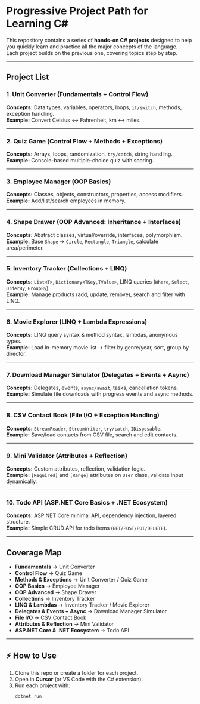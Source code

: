# Progressive Project Path for Learning C#

This repository contains a series of **hands-on C# projects** designed to help you quickly learn and practice all the major concepts of the language.  
Each project builds on the previous one, covering topics step by step.

---

## Project List

### 1. Unit Converter (Fundamentals + Control Flow)
**Concepts:** Data types, variables, operators, loops, `if/switch`, methods, exception handling.  
**Example:** Convert Celsius ↔ Fahrenheit, km ↔ miles.  

---

### 2. Quiz Game (Control Flow + Methods + Exceptions)
**Concepts:** Arrays, loops, randomization, `try/catch`, string handling.  
**Example:** Console-based multiple-choice quiz with scoring.  

---

### 3. Employee Manager (OOP Basics)
**Concepts:** Classes, objects, constructors, properties, access modifiers.  
**Example:** Add/list/search employees in memory.  

---

### 4. Shape Drawer (OOP Advanced: Inheritance + Interfaces)
**Concepts:** Abstract classes, virtual/override, interfaces, polymorphism.  
**Example:** Base `Shape` → `Circle`, `Rectangle`, `Triangle`, calculate area/perimeter.  

---

### 5. Inventory Tracker (Collections + LINQ)
**Concepts:** `List<T>`, `Dictionary<TKey,TValue>`, LINQ queries (`Where`, `Select`, `OrderBy`, `GroupBy`).  
**Example:** Manage products (add, update, remove), search and filter with LINQ.  

---

### 6. Movie Explorer (LINQ + Lambda Expressions)
**Concepts:** LINQ query syntax & method syntax, lambdas, anonymous types.  
**Example:** Load in-memory movie list → filter by genre/year, sort, group by director.  

---

### 7. Download Manager Simulator (Delegates + Events + Async)
**Concepts:** Delegates, events, `async/await`, tasks, cancellation tokens.  
**Example:** Simulate file downloads with progress events and async methods.  

---

### 8. CSV Contact Book (File I/O + Exception Handling)
**Concepts:** `StreamReader`, `StreamWriter`, `try/catch`, `IDisposable`.  
**Example:** Save/load contacts from CSV file, search and edit contacts.  

---

### 9. Mini Validator (Attributes + Reflection)
**Concepts:** Custom attributes, reflection, validation logic.  
**Example:** `[Required]` and `[Range]` attributes on `User` class, validate input dynamically.  

---

### 10. Todo API (ASP.NET Core Basics + .NET Ecosystem)
**Concepts:** ASP.NET Core minimal API, dependency injection, layered structure.  
**Example:** Simple CRUD API for todo items (`GET/POST/PUT/DELETE`).  

---

## Coverage Map

- **Fundamentals** → Unit Converter  
- **Control Flow** → Quiz Game  
- **Methods & Exceptions** → Unit Converter / Quiz Game  
- **OOP Basics** → Employee Manager  
- **OOP Advanced** → Shape Drawer  
- **Collections** → Inventory Tracker  
- **LINQ & Lambdas** → Inventory Tracker / Movie Explorer  
- **Delegates & Events + Async** → Download Manager Simulator  
- **File I/O** → CSV Contact Book  
- **Attributes & Reflection** → Mini Validator  
- **ASP.NET Core & .NET Ecosystem** → Todo API  

---

## ⚡ How to Use
1. Clone this repo or create a folder for each project.  
2. Open in **Cursor** (or VS Code with the C# extension).  
3. Run each project with:
   ```bash
   dotnet run
